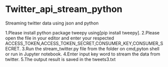 # Twitter_api_stream_python
Streaming twitter data using json and python 

1.Please install python package tweepy using[pip install tweepy].
2.Please open the file in your editor and enter your respected ACCESS_TOKEN,ACCESS_TOKEN_SECRET,CONSUMER_KEY,CONSUMER_SECRET.
3.Run the stream_twitter.py file from the folder on cmd,pyton shell or run in Jupyter notebook.
4.Enter input key word to stream the data from twitter.
5.The output result is saved in the tweets3.txt

